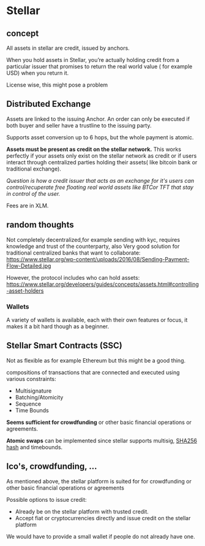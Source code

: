 # Stellar
## concept
All assets in stellar are credit, issued by anchors.

When you hold assets in Stellar, you’re actually holding credit from a particular issuer that promises to return the real world value ( for example USD) when you return it.

License wise, this might pose a problem

## Distributed Exchange
Assets are linked to the issuing Anchor. An order can only be executed if both buyer and seller have a trustline to the issuing party.

Supports asset conversion up to 6 hops, but the whole payment is atomic.

**Assets must be present as credit on the stellar network.** 
This works perfectly if your assets only exist on the stellar network as credit or if users interact through centralized parties holding their assets( like bitcoin bank or traditional exchange).

_Question is how a credit issuer that acts as an exchange for it's users can control/recuperate free floating real world assets like BTCor TFT that stay in control of the user._

Fees are in XLM.
## random thoughts

Not completely decentralized,for example sending with kyc, requires knowledge and trust of the counterparty, also 
Very good solution for traditional centralized banks that want to collaborate:
https://www.stellar.org/wp-content/uploads/2016/08/Sending-Payment-Flow-Detailed.jpg

However, the protocol includes who can hold assets: https://www.stellar.org/developers/guides/concepts/assets.html#controlling-asset-holders

### Wallets
A variety of wallets is available, each with their own features or focus, it makes it a bit hard though as a beginner.


## Stellar Smart Contracts (SSC)
Not as flexible as for example Ethereum but this might be a good thing.

compositions of transactions that are connected and executed using various constraints:
- Multisignature
- Batching/Atomicity
- Sequence
- Time Bounds

**Seems sufficient for crowdfunding** or other basic financial operations or agreements.

**Atomic swaps** can be implemented since stellar supports multisig, [SHA256 hash](https://www.stellar.org/developers/guides/concepts/multi-sig.html#hashx) and timebounds.

## Ico's, crowdfunding, ...
As mentioned above, the stellar platform is suited for for crowdfunding or other basic financial operations or agreements

Possible options to issue credit:
- Already be on the stellar platform with trusted credit.
- Accept fiat or cryptocurrencies directly and issue credit on the stellar platform

We would have to provide a small wallet if people do not already have one.



